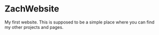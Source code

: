 # ZachWebsite
My first website. This is supposed to be a simple place where you can find my other projects and pages.
